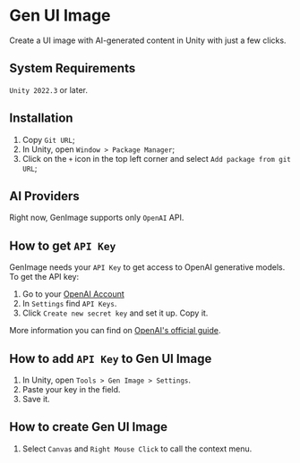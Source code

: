 # Gen UI Image
Create a UI image with AI-generated content in Unity with just a few clicks.

## System Requirements
`Unity 2022.3` or later.

## Installation
1. Copy `Git URL`;
2. In Unity, open `Window > Package Manager`;
3. Click on the `+` icon in the top left corner and select `Add package from git URL`;

## AI Providers
Right now, GenImage supports only `OpenAI` API. 

## How to get `API Key`
GenImage needs your `API Key` to get access to OpenAI generative models. To get the API key:
1. Go to your [OpenAI Account](https://platform.openai.com/settings/) 
2. In `Settings` find `API Keys`. 
3. Click `Create new secret key` and set it up. Copy it.

More information you can find on [OpenAI's official guide](https://help.openai.com/en/articles/4936850-where-do-i-find-my-openai-api-key).

## How to add `API Key` to Gen UI Image

1. In Unity, open `Tools > Gen Image > Settings`.
2. Paste your key in the field.
3. Save it.

## How to create Gen UI Image
1. Select `Canvas` and `Right Mouse Click` to call the context menu.